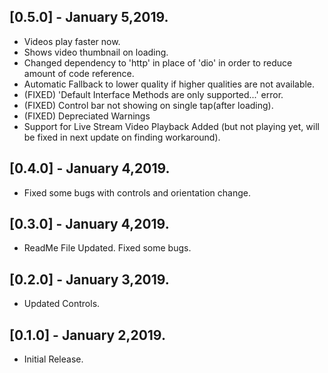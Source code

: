 ## [0.5.0] - January 5,2019.

* Videos play faster now.
* Shows video thumbnail on loading.
* Changed dependency to 'http' in place of 'dio' in order to reduce amount of code reference.
* Automatic Fallback to lower quality if higher qualities are not available.
* (FIXED) 'Default Interface Methods are only supported...' error. 
* (FIXED) Control bar not showing on single tap(after loading).
* (FIXED) Depreciated Warnings
* Support for Live Stream Video Playback Added (but not playing yet, will be fixed in next update on finding workaround).

## [0.4.0] - January 4,2019.

* Fixed some bugs with controls and orientation change.

## [0.3.0] - January 4,2019.

* ReadMe File Updated. Fixed some bugs.

## [0.2.0] - January 3,2019.

* Updated Controls.

## [0.1.0] - January 2,2019.

* Initial Release.
